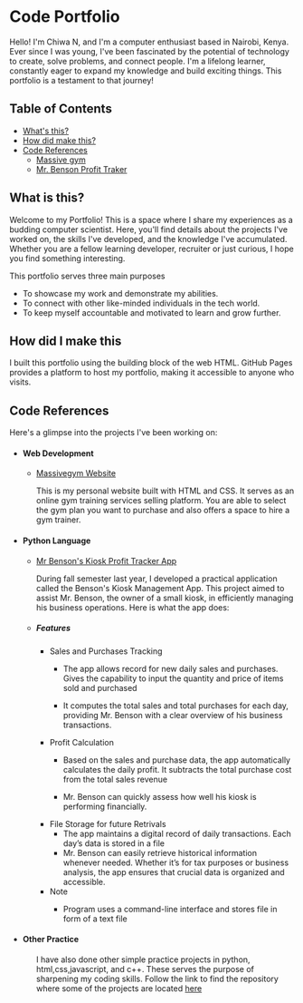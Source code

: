 # Code Portfolio
<html>
  <body>
    <p>Hello! I'm Chiwa N, and I'm a computer enthusiast based in Nairobi, Kenya. 
        Ever since I was young, I've been fascinated by the potential of technology to create, solve problems, and connect people. 
        I'm a lifelong learner, constantly eager to expand my knowledge and build exciting things. 
        This portfolio is a testament to that journey!</p>
    <h2>Table of Contents</h2>
    <ul>
      <li><a href="#how">What's this?</a></li>
      <li><a href="link2">How did make this?</a></li>
      <li><a href ="#references">Code References</a>
        <ul>
          <li><a href="link4"> Massive gym</a></li>
          <li><a href="link5"> Mr. Benson Profit Traker</a></li>
        </ul>
      </li>
    </ul>
    <div id="what">
      <h2>What is this?</h2>
      <p>Welcome to my Portfolio! This is a space where I share my experiences as a budding computer scientist. 
          Here, you'll find details about the projects I've worked on, the skills I've developed, and the knowledge I've accumulated. <br>
          Whether you are a fellow learning developer, recruiter or just curious, I hope you find something interesting.</p>
        <p>This portfolio serves three main purposes</p>
      <ul>
        <li>To showcase my work and demonstrate my abilities.</li>
        <li>To connect with other like-minded individuals in the tech world.</li>
        <li>To keep myself accountable and motivated to learn and grow further.</li>
      </ul>
    </div>
    <div id="how">
      <h2>How did I make this</h2>
      <p>I built this portfolio using the building block of the web HTML.  
          GitHub Pages provides a platform to host my portfolio, making it accessible to anyone who visits.</p>
    </div>
    <div id="references">
      <h2>Code References</h2>
        <p>Here's a glimpse into the projects I've been working on:</p>
        <ul>
          <li><h4>Web Development</h4>
            <ul><li><a href="https://massivegym.store" target="_blank">Massivegym Website</a></li>
                <p>This is my personal website built with HTML and CSS. 
                It serves as an online gym training services selling platform. 
                    You are able to select the gym plan you want to purchase and also offers a space to hire a gym trainer.</p>
              </ul>
          </li>
            <li><h4> Python Language</h4>
            <ul><li><a href="https://colab.research.google.com/drive/1awIaWsj151bDURByENUIoGxYKO45n1wo">Mr Benson's Kiosk Profit Tracker App</a></li>
                <p>During fall semester last year, I developed a practical application called the Benson's Kiosk Management App. 
                    This project aimed to assist Mr. Benson, the owner of a small kiosk, in efficiently managing his business operations. Here is what the app does:</p>
                <li><h5>Features</h5>
                <ul>
                    <li>Sales and Purchases Tracking
                        <ul>
                            <li><p>The app allows record for new daily sales and purchases. 
                                    Gives the capability to input the quantity and price of items sold and purchased</p></li>
                            <li><p>It computes the total sales and total purchases for each day, providing Mr. Benson with a clear overview of his business transactions.</p></li>
                        </ul>
                    </li>
                    <li>Profit Calculation
                        <ul>
                            <li><p>Based on the sales and purchase data, the app automatically calculates the daily profit. 
                                It subtracts the total purchase cost from the total sales revenue</p></li>
                            <li><p>Mr. Benson can quickly assess how well his kiosk is performing financially.</p></li>
                        </ul>
                    </li>
                    <li>File Storage for future Retrivals
                        <ul>
                            <li>The app maintains a digital record of daily transactions. 
                                Each day’s data is stored in a file</li>
                            <li>Mr. Benson can easily retrieve historical information whenever needed. 
                                Whether it’s for tax purposes or business analysis, the app ensures that crucial data is organized and accessible.</li>
                        </ul>
                    </li>
                    <li>Note
                        <ul>
                            <li><p>Program uses a command-line interface and stores file in form of a text file</p></li>
                        </ul>
                    </li>
                </ul></li>
                </ul></li>
            <li><h4>Other Practice</h4>
                <ul>
                    <p>I have also done other simple practice projects in python, html,css,javascript, and c++. 
                        These serves the purpose of sharpening my coding skills.
                        Follow the link to find the repository where some of the projects are located
                    <a href="https://github.com/Cychtech/portfolio/tree/main/area_of_shapes"> here</a></p>
                </ul>
            </li>
        </ul>
    </div>
  </body>
</html>
